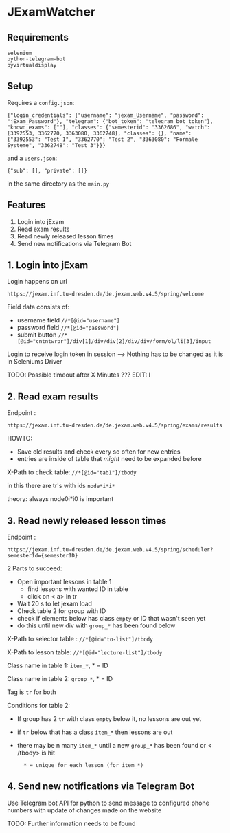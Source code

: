 # JExamWatcher

## Requirements
    selenium
    python-telegram-bot
    pyvirtualdisplay

## Setup

Requires a `config.json`:

    {"login_credentials": {"username": "jexam_Username", "password": "jExam_Password"}, "telegram": {"bot_token": "telegram bot token"}, "known_exams": [""], "classes": {"semesterid": "3362686", "watch": [3392553, 3362770, 3363080, 3362748], "classes": {}, "name": {"3392553": "Test 1", "3362770": "Test 2", "3363080": "Formale Systeme", "3362748": "Test 3"}}}

and a `users.json`:

    {"sub": [], "private": []}

in the same directory as the `main.py`
## Features

1. Login into jExam
2. Read exam results
3. Read newly released lesson times
4. Send new notifications via Telegram Bot

## 1. Login into jExam

Login happens on url

`
https://jexam.inf.tu-dresden.de/de.jexam.web.v4.5/spring/welcome
`

Field data consists of:

- username field `//*[@id="username"]`
- password field `//*[@id="password"]`
- submit button `//*[@id="cntntwrpr"]/div[1]/div/div[2]/div/div/form/ol/li[3]/input`

Login to receive login token in session 
--> Nothing has to be changed as it is in Seleniums Driver

TODO: Possible timeout after X Minutes ???
EDIT: I


## 2. Read exam results

Endpoint :

`https://jexam.inf.tu-dresden.de/de.jexam.web.v4.5/spring/exams/results`


HOWTO:
- Save old results and check every so often for new entries
- entries are inside of table that *might* need to be expanded before

X-Path to check table: `//*[@id="tab1"]/tbody`

in this there are tr's with ids `node*i*i*`

theory:
always node0i*i0 is important 

## 3. Read newly released lesson times

Endpoint :

`https://jexam.inf.tu-dresden.de/de.jexam.web.v4.5/spring/scheduler?semesterId={semesterID}`

2 Parts to succeed:

- Open important lessons in table 1
    - find lessons with wanted ID in table
    - click on < a> in tr
- Wait 20 s to let jexam load
- Check table 2 for group with ID
- check if elements below has class `empty` or ID that wasn't seen yet
- do this until new div with `group_*` has been found below


X-Path to selector table : `//*[@id="to-list"]/tbody`

X-Path to lesson table: `//*[@id="lecture-list"]/tbody`

Class name in table 1: `item_*`, * = ID

Class name in table 2: `group_*`, * = ID

Tag is `tr` for both

Conditions for table 2:

- If group has 2 `tr` with class `empty` below it, no lessons are out yet
- if `tr` below that has a class `item_*` then lessons are out
- there may be n many `item_*` until a new `group_*` has been found or < /tbody> is hit

        * = unique for each lesson (for item_*)

## 4. Send new notifications via Telegram Bot

Use Telegram bot API for python to send message to configured phone numbers with update of changes made on the website

TODO: Further information needs to be found